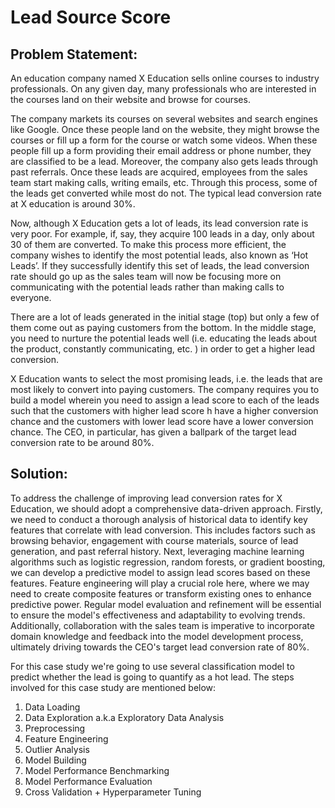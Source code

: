# Lead Source Score
## Problem Statement:
An education company named X Education sells online courses to industry professionals. On any given day, many professionals who are interested in the courses land on their website and browse for courses.

The company markets its courses on several websites and search engines like Google. Once these people land on the website, they might browse the courses or fill up a form for the course or watch some videos. When these people fill up a form providing their email address or phone number, they are classified to be a lead. Moreover, the company also gets leads through past referrals. Once these leads are acquired, employees from the sales team start making calls, writing emails, etc. Through this process, some of the leads get converted while most do not. The typical lead conversion rate at X education is around 30%.

Now, although X Education gets a lot of leads, its lead conversion rate is very poor. For example, if, say, they acquire 100 leads in a day, only about 30 of them are converted. To make this process more efficient, the company wishes to identify the most potential leads, also known as ‘Hot Leads’. If they successfully identify this set of leads, the lead conversion rate should go up as the sales team will now be focusing more on communicating with the potential leads rather than making calls to everyone.



There are a lot of leads generated in the initial stage (top) but only a few of them come out as paying customers from the bottom. In the middle stage, you need to nurture the potential leads well (i.e. educating the leads about the product, constantly communicating, etc. ) in order to get a higher lead conversion.

X Education wants to select the most promising leads, i.e. the leads that are most likely to convert into paying customers. The company requires you to build a model wherein you need to assign a lead score to each of the leads such that the customers with higher lead score h have a higher conversion chance and the customers with lower lead score have a lower conversion chance. The CEO, in particular, has given a ballpark of the target lead conversion rate to be around 80%.
## Solution:
To address the challenge of improving lead conversion rates for X Education, we should adopt a comprehensive data-driven approach. Firstly, we need to conduct a thorough analysis of historical data to identify key features that correlate with lead conversion. This includes factors such as browsing behavior, engagement with course materials, source of lead generation, and past referral history. Next, leveraging machine learning algorithms such as logistic regression, random forests, or gradient boosting, we can develop a predictive model to assign lead scores based on these features. Feature engineering will play a crucial role here, where we may need to create composite features or transform existing ones to enhance predictive power. Regular model evaluation and refinement will be essential to ensure the model's effectiveness and adaptability to evolving trends. Additionally, collaboration with the sales team is imperative to incorporate domain knowledge and feedback into the model development process, ultimately driving towards the CEO's target lead conversion rate of 80%.

For this case study we're going to use several classification model to predict whether the lead is going to quantify as a hot lead. The steps involved for this case study are mentioned below:

1. Data Loading
2. Data Exploration a.k.a Exploratory Data Analysis
3. Preprocessing
4. Feature Engineering
5. Outlier Analysis
6. Model Building
7. Model Performance Benchmarking
8. Model Performance Evaluation
9. Cross Validation + Hyperparameter Tuning
